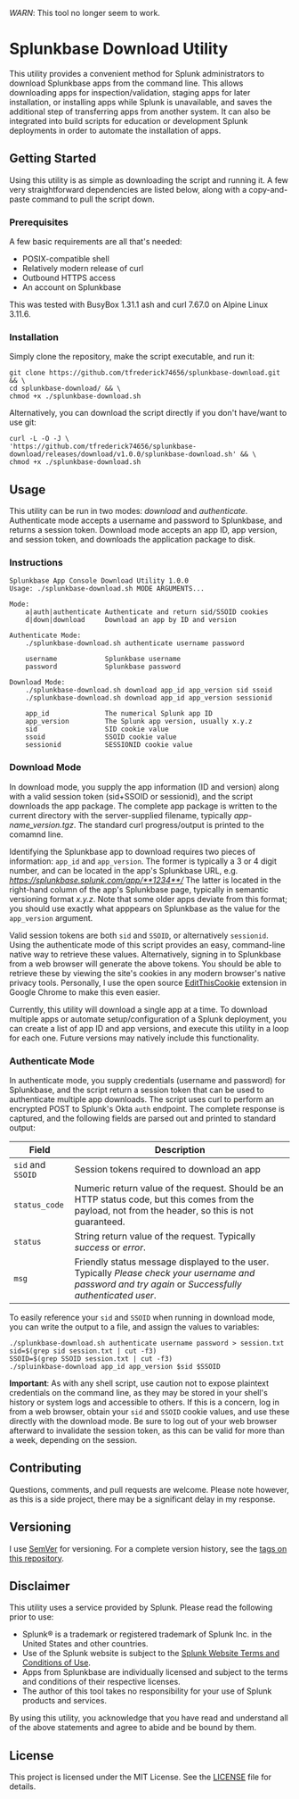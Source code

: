 *WARN*: This tool no longer seem to work.

# Splunkbase Download Utility

This utility provides a convenient method for Splunk administrators to download Splunkbase apps from the command line. This allows downloading apps for inspection/validation, staging apps for later installation, or installing apps while Splunk is unavailable, and saves the additional step of transferring apps from another system. It can also be integrated into build scripts for education or development Splunk deployments in order to automate the installation of apps.

## Getting Started

Using this utility is as simple as downloading the script and running it. A few very straightforward dependencies are listed below, along with a copy-and-paste command to pull the script down.

### Prerequisites

A few basic requirements are all that's needed:

 - POSIX-compatible shell
 - Relatively modern release of curl
 - Outbound HTTPS access
 - An account on Splunkbase

This was tested with BusyBox 1.31.1 ash and curl 7.67.0 on Alpine Linux 3.11.6.

### Installation

Simply clone the repository, make the script executable, and run it:

```
git clone https://github.com/tfrederick74656/splunkbase-download.git && \
cd splunkbase-download/ && \
chmod +x ./splunkbase-download.sh
```

Alternatively, you can download the script directly if you don't have/want to use git:

```
curl -L -O -J \
'https://github.com/tfrederick74656/splunkbase-download/releases/download/v1.0.0/splunkbase-download.sh' && \
chmod +x ./splunkbase-download.sh
```

## Usage

This utility can be run in two modes: *download* and *authenticate*. Authenticate mode accepts a username and password to Splunkbase, and returns a session token. Download mode accepts an app ID, app version, and session token, and downloads the application package to disk. 

### Instructions

```
Splunkbase App Console Download Utility 1.0.0
Usage: ./splunkbase-download.sh MODE ARGUMENTS...

Mode:
	a|auth|authenticate	Authenticate and return sid/SSOID cookies
	d|down|download		Download an app by ID and version

Authenticate Mode:
	./splunkbase-download.sh authenticate username password

	username			Splunkbase username
	password			Splunkbase password

Download Mode:
	./splunkbase-download.sh download app_id app_version sid ssoid
	./splunkbase-download.sh download app_id app_version sessionid

	app_id				The numerical Splunk app ID
	app_version			The Splunk app version, usually x.y.z
	sid					SID cookie value
	ssoid				SSOID cookie value
	sessionid			SESSIONID cookie value
```

### Download Mode

In download mode, you supply the app information (ID and version) along with a valid session token (sid+SSOID or sessionid), and the script downloads the app package. The complete app package is written to the current directory with the server-supplied filename, typically *app-name_version.tgz*. The standard curl progress/output is printed to the comamnd line.

Identifying the Splunkbase app to download requires two pieces of information: `app_id` and `app_version`. The former is typically a 3 or 4 digit number, and can be located in the app's Splunkbase URL, e.g. *https://splunkbase.splunk.com/app/**1234**/* The latter is located in the right-hand column of the app's Splunkbase page, typically in semantic versioning format *x.y.z*. Note that some older apps deviate from this format; you should use exactly what apppears on Splunkbase as the value for the `app_version` argument.

Valid session tokens are both `sid` and `SSOID`, or alternatively `sessionid`. Using the authenticate mode of this script provides an easy, command-line native way to retrieve these values. Alternatively, signing in to Splunkbase from a web browser will generate the above tokens. You should be able to retrieve these by viewing the site's cookies in any modern browser's native privacy tools. Personally, I use the open source [EditThisCookie](http://www.editthiscookie.com/) extension in Google Chrome to make this even easier.

Currently, this utility will download a single app at a time. To download multiple apps or automate setup/configuration of a Splunk deployment, you can create a list of app ID and app versions, and execute this utility in a loop for each one. Future versions may natively include this functionality.

### Authenticate Mode

In authenticate mode, you supply credentials (username and password) for Splunkbase, and the script return a session token that can be used to authenticate multiple app downloads. The script uses curl to perform an encrypted POST to Splunk's Okta `auth` endpoint. The complete response is captured, and the following fields are parsed out and printed to standard output:

|Field|Description|
|--|--|
|`sid` and `SSOID`|Session tokens required to download an app|
|`status_code`|Numeric return value of the request. Should be an HTTP status code, but this comes from the payload, not from the header, so this is not guaranteed.|
|`status`|String return value of the request. Typically *success* or *error*.|
|`msg`|Friendly status message displayed to the user. Typically *Please check your username and password and try again* or *Successfully authenticated user*.|

To easily reference your `sid` and `SSOID` when running in download mode, you can write the output to a file, and assign the values to variables:

```
./splunkbase-download.sh authenticate username password > session.txt
sid=$(grep sid session.txt | cut -f3)
SSOID=$(grep SSOID session.txt | cut -f3)
./spluinkbase-download app_id app_version $sid $SSOID
```

**Important**: As with any shell script, use caution not to expose plaintext credentials on the command line, as they may be stored in your shell's history or system logs and accessible to others. If this is a concern, log in from a web browser, obtain your `sid` and `SSOID` cookie values, and use these directly with the download mode. Be sure to log out of your web browser afterward to invalidate the session token, as this can be valid for more than a week, depending on the session. 

## Contributing

Questions, comments, and pull requests are welcome. Please note however, as this is a side project, there may be a significant delay in my response.

## Versioning

I use [SemVer](https://semver.org/) for versioning. For a complete version history, see the [tags on this repository](https://github.com/tfrederick74656/splunkbase-download/tags).

## Disclaimer

This utility uses a service provided by Splunk. Please read the following prior to use:

 - Splunk® is a trademark or registered trademark of Splunk Inc. in the United States and other countries.
 - Use of the Splunk website is subject to the [Splunk Website Terms and Conditions of Use](https://www.splunk.com/view/SP-CAAAAAH).
 - Apps from Splunkbase are individually licensed and subject to the terms and conditions of their respective licenses.
 - The author of this tool takes no responsibility for your use of Splunk products and services.
 
By using this utility, you acknowledge that you have read and understand all of the above statements and agree to abide and be bound by them.

## License

This project is licensed under the MIT License. See the [LICENSE](LICENSE) file for details.
